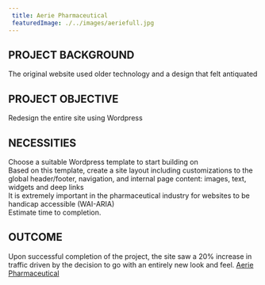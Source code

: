 ```yaml
---
 title: Aerie Pharmaceutical
 featuredImage: ./../images/aeriefull.jpg
---
```

## PROJECT BACKGROUND
The original website used older technology and a design that felt antiquated

## PROJECT OBJECTIVE
Redesign the entire site using Wordpress

## NECESSITIES
Choose a suitable Wordpress template to start building on<br />
Based on this template, create a site layout including customizations to the global header/footer, navigation, and internal page content: images, text, widgets and deep links<br />
It is extremely important in the pharmaceutical industry for websites to be handicap accessible (WAI-ARIA)<br />
Estimate time to completion.
<br />
## OUTCOME
Upon successful completion of the project, the site saw a 20% increase in traffic driven by the decision to go with an entirely new look and feel.
[Aerie Pharmaceutical](https://aeriepharma.com/)